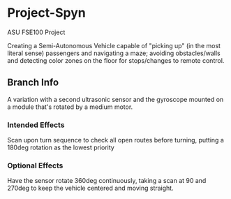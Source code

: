 # Project-Spyn
ASU FSE100 Project

Creating a Semi-Autonomous Vehicle capable of "picking up" (in the most literal sense) passengers and navigating a maze; avoiding obstacles/walls and detecting color zones on the floor for stops/changes to remote control.

## Branch Info
A variation with a second ultrasonic sensor and the gyroscope mounted on a module that's rotated by a medium motor. 
### Intended Effects
Scan upon turn sequence to check all open routes before turning, putting a 180deg rotation as the lowest priority
### Optional Effects
Have the sensor rotate 360deg continuously, taking a scan at 90 and 270deg to keep the vehicle centered and moving straight.
